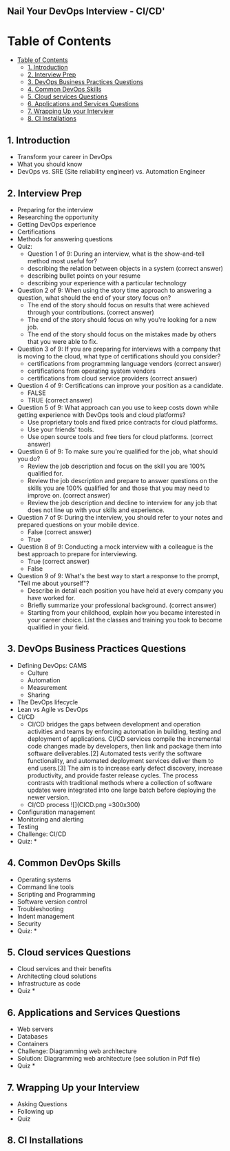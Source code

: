 ## Nail Your DevOps Interview - CI/CD'

# Table of Contents
- [Table of Contents](#table-of-contents)
  - [1. Introduction ](#1-introduction-)
  - [2. Interview Prep ](#2-interview-prep-)
  - [3. DevOps Business Practices Questions ](#3-devops-business-practices-questions-)
  - [4. Common DevOps Skills ](#4-common-devops-skills-)
  - [5. Cloud services Questions ](#5-cloud-services-questions-)
  - [6. Applications and Services Questions ](#6-applications-and-services-questions-)
  - [7. Wrapping Up your Interview ](#7-wrapping-up-your-interview-)
  - [8. CI Installations ](#8-ci-installations-)


## 1. Introduction <a name="1"></a>
* Transform your career in DevOps
* What you should know
* DevOps vs. SRE (Site reliability engineer) vs. Automation Engineer
## 2. Interview Prep <a name="2"></a>
* Preparing for the interview
* Researching the opportunity
* Getting DevOps experience
* Certifications
* Methods for answering questions
* Quiz:
  * Question 1 of 9: During an interview, what is the show-and-tell method most useful for?
  * describing the relation between objects in a system (correct answer)
  * describing bullet points on your resume
  * describing your experience with a particular technology
* Question 2 of 9: When using the story time approach to answering a question, what should the end of your story focus on?
  * The end of the story should focus on results that were achieved through your contributions. (correct answer)
  * The end of the story should focus on why you're looking for a new job.
  * The end of the story should focus on the mistakes made by others that you were able to fix.
* Question 3 of 9: If you are preparing for interviews with a company that is moving to the cloud, what type of certifications should you consider?
  * certifications from programming language vendors (correct answer)
  * certifications from operating system vendors
  * certifications from cloud service providers (correct answer)
* Question 4 of 9: Certifications can improve your position as a candidate.
  * FALSE
  * TRUE (correct answer)
* Question 5 of 9: What approach can you use to keep costs down while getting experience with DevOps tools and cloud platforms?
  * Use proprietary tools and fixed price contracts for cloud platforms.
  * Use your friends' tools.
  * Use open source tools and free tiers for cloud platforms. (correct answer)
* Question 6 of 9: To make sure you're qualified for the job, what should you do?
  * Review the job description and focus on the skill you are 100% qualified for.
  * Review the job description and prepare to answer questions on the skills you are 100% qualified for and those that you may need to improve on. (correct answer)
  * Review the job description and decline to interview for any job that does not line up with your skills and experience.
* Question 7 of 9: During the interview, you should refer to your notes and prepared questions on your mobile device.
  * False (correct answer)
  * True
* Question 8 of 9: Conducting a mock interview with a colleague is the best approach to prepare for interviewing.
  * True (correct answer)
  * False
* Question 9 of 9: What's the best way to start a response to the prompt, "Tell me about yourself"?
  * Describe in detail each position you have held at every company you have worked for.
  * Briefly summarize your professional background. (correct answer)
  * Starting from your childhood, explain how you became interested in your career choice. List the classes and training you took to become qualified in your field.

## 3. DevOps Business Practices Questions <a name="3"></a>
* Defining DevOps: CAMS
  * Culture
  * Automation
  * Measurement 
  * Sharing
* The DevOps lifecycle
* Lean vs Agile vs DevOps
* CI/CD
  * CI/CD bridges the gaps between development and operation activities and teams by enforcing automation in building, testing and deployment of applications. CI/CD services compile the incremental code changes made by developers, then link and package them into software deliverables.[2] Automated tests verify the software functionality, and automated deployment services deliver them to end users.[3] The aim is to increase early defect discovery, increase productivity, and provide faster release cycles. The process contrasts with traditional methods where a collection of software updates were integrated into one large batch before deploying the newer version.
  * CI/CD process ![](CICD.png =300x300)
* Configuration management
* Monitoring and alerting
* Testing
* Challenge: CI/CD
* Quiz:
  * 
## 4. Common DevOps Skills <a name="4"></a>
* Operating systems
* Command line tools
* Scripting and Programming
* Software version control
* Troubleshooting
* Indent management
* Security
* Quiz:
  * 
## 5. Cloud services Questions <a name="5"></a>
* Cloud services and their benefits
* Architecting cloud solutions
* Infrastructure as code
* Quiz
  * 
## 6. Applications and Services Questions <a name="6"></a>
* Web servers
* Databases
* Containers
* Challenge: Diagramming web architecture
* Solution: Diagramming web architecture (see solution in Pdf file)
* Quiz
  * 
## 7. Wrapping Up your Interview <a name="7"></a>
* Asking Questions
* Following up
* Quiz


## 8. CI Installations <a name="8"></a>